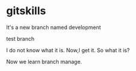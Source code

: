 # gitskills

It's a new branch named development

test branch

I do not know what it is. Now,I get it.
So what it is?

Now we learn branch manage.

